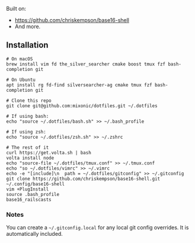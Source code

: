Built on:

* https://github.com/chriskempson/base16-shell
* And more.

## Installation

```
# On macOS
brew install vim fd the_silver_searcher cmake boost tmux fzf bash-completion git

# On Ubuntu
apt install rg fd-find silversearcher-ag cmake tmux fzf bash-completion git

# Clone this repo
git clone git@github.com:mixonic/dotfiles.git ~/.dotfiles

# If using bash:
echo "source ~/.dotfiles/bash.sh" >> ~/.bash_profile

# If using zsh:
echo "source ~/.dotfiles/zsh.sh" >> ~/.zshrc

# The rest of it
curl https://get.volta.sh | bash
volta install node
echo "source-file ~/.dotfiles/tmux.conf" >> ~/.tmux.conf
echo "so ~/.dotfiles/vimrc" >> ~/.vimrc
echo -e "[include]\n  path = ~/.dotfiles/gitconfig" >> ~/.gitconfig
git clone https://github.com/chriskempson/base16-shell.git ~/.config/base16-shell
vim +PlugInstall
source .bash_profile
base16_railscasts
```

### Notes

You can create a `~/.gitconfig.local` for any local git config overrides. It
is automatically included.
